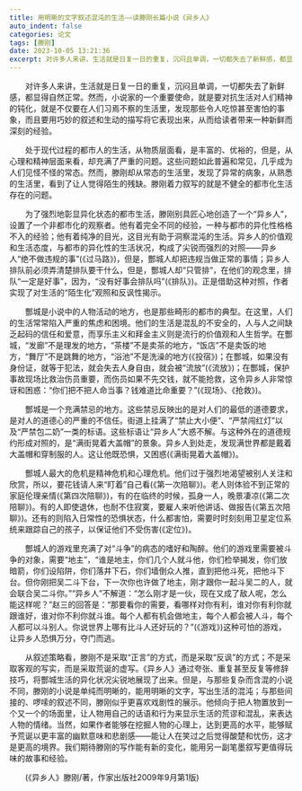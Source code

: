 ```yaml
---
title: 用明晰的文字叙述混沌的生活——读滕刚长篇小说《异乡人》
auto_indent: false
categories: 论文
tags: [滕刚]
date: 2023-10-05 13:21:36
excerpt: 对许多人来讲，生活就是日复一日的重复，沉闷且单调，一切都失去了新鲜感，都显得自然正常。然而，小说家的一个重要使命，就是要对抗生活对人们精神的钝化，就是不仅要在人们习焉不察的生活里，发现那些令人吃惊甚至害怕的事象，而且要用巧妙的叙述和生动的描写将它表现出来，从而给读者带来一种新鲜而深刻的经验。
---
```

　　对许多人来讲，生活就是日复一日的重复，沉闷且单调，一切都失去了新鲜感，都显得自然正常。然而，小说家的一个重要使命，就是要对抗生活对人们精神的钝化，就是不仅要在人们习焉不察的生活里，发现那些令人吃惊甚至害怕的事象，而且要用巧妙的叙述和生动的描写将它表现出来，从而给读者带来一种新鲜而深刻的经验。

　　处于现代过程的都市人的生活，从物质层面看，是丰富的、优裕的，但是，从心理和精神层面来看，却充满了严重的问题。这些问题如此普遍和常见，几乎成为人们见怪不怪的常态。然而，滕刚却从常态的生活里，发现了异常的病象，从熟悉的生活里，看到了让人觉得陌生的残缺。滕刚着力叙写的就是不健全的都市化生活存在的问题。

　　为了强烈地彰显异化状态的都市生活，滕刚别具匠心地创造了一个“异乡人”，设置了一个非都市化的观察者。他有着完全不同的经验，一种与都市的异化性格格不入的经验；他有着纯净的目光，这目光有助于洞察混沌的生活。异乡人的价值观和生活态度，与都市的异化性的生活状况，构成了尖锐而强烈的对照——异乡人“绝不做违规的事”(《过马路》)，但是，酆城人却把违规当做正常的事情；异乡人排队前必须弄清楚排队要干什么，但是，酆城人却“只管排”，在他们的观念里，排队“一定是好事”，因为，“没有好事会排队吗”(《排队》)。正是借助这种对照，作者实现了对生活的“陌生化”观照和反讽性揭示。

　　酆城是小说中的人物活动的地方，也是那些畸形的都市的典型。在这里，人们的生活常常陷入严重的焦虑和困境。他们的生活是混乱的不安全的，人与人之间缺乏起码的信任和爱意，而享乐主义和拜金主义则是流行的价值观和人生哲学。在酆城，“发廊”不是理发的地方，“茶楼”不是卖茶的地方，“饭店”不是卖饭的地方，“舞厅”不是跳舞的地方，“浴池”不是洗澡的地方(《投宿》)；在酆城，如果没有身份证，就等于犯法，就会失去人身自由，就会被“流放”(《流放》)；在酆城，保护事故现场比救治伤员重要，而伤员如果不先交钱，就不能抢救，这令异乡人非常惊讶和困惑：“你们把不把人命当事？钱难道比命重要？”(《现场》、《抢救》)。

　　酆城是一个充满禁忌的地方。这些禁忌反映出的是对人们的最低的道德要求，是对人的道德心的严重的不信任。街道上挂满了“禁止大小便”、“严禁闯红灯”以及“严禁包二奶”一类的标语。这些标语让“异乡人”大惑不解。与这种外在的道德规约形成对照的，是“满街晃着大盖帽”的景象。异乡人到处走，发现满世界都是戴着大盖帽和穿制服的人。这让他既恐惧，又困惑(《满街晃着大盖帽》)。

　　酆城人最大的危机是精神危机和心理危机。他们过于强烈地渴望被别人关注和欣赏，所以，要花钱请人来“盯着”自己看(《第一次陪聊》)。老人则体验不到正常的家庭伦理亲情(《第四次陪聊》)，有的在临终的时候，孤身一人，晚景凄凉(《第二次陪聊》)。有的人即使退休，也耐不住寂寞，要雇人来听他讲话、做报告(《第五次陪聊》)。还有的则陷入日常性的恐惧状态，什么都害怕，需要时时刻刻用卫星定位系统来跟踪自己的孩子，以保证他们不受伤害(《定位》)。

　　酆城人的游戏里充满了对“斗争”的病态的嗜好和陶醉。他们的游戏里需要被斗争的对象，需要“地主”，“谁是地主，你们几个人就斗他，你们检举揭发，你们放暗箭，你们设陷阱，你们落井下石，你们墙倒众人推，直到把他斗死，把他斗下台。但你刚把吴二斗下台，下一次你也许做了地主，刚才跟你一起斗吴二的人，就会联合吴二斗你。”“异乡人”不解道：“怎么刚才是一伙，现在又成了敌人呢，怎么能这样呢？”赵三的回答是：“那要看你的需要，看哪样对你有利，谁对你有利你就跟谁好，谁对你不利你就斗谁。每个人都有机会做地主，每个人都会被人斗，每个人都可以斗别人。你说世界上哪有比斗人还好玩的？”(《游戏》)这种可怕的游戏，让异乡人恐惧万分，夺门而逃。

　　从叙述策略看，滕刚不是采取“正言”的方式，而是采取“反讽”的方式；不是采取客观的写实，而是采取荒诞的虚写。《异乡人》通过夸张、重复甚至反复等修辞技巧，将酆城生活的异化状况尖锐地展现了出来。但是，与那些复杂而含混的小说不同，滕刚的小说是单纯而明晰的，能用明晰的文字，写出生活的混沌；与那些间接的、啰嗦的叙述不同，滕刚似乎更喜欢戏剧性的展示。他倾向于把人物置放到一个又一个的场面里，让人物用自己的话语和行为来显示生活的荒谬和混乱，来表达人物的情绪。当然，如果作者能够在挖掘人物的心理上，达到更高的水平，能够赋予荒诞以更丰富的幽默意味和悲剧感——能让人在笑过之后觉得酸楚和忧伤，这才是更高的境界。我们期待滕刚的写作能有新的变化，能用另一副笔墨叙写更值得玩味的故事和经验。

　　(《异乡人》滕刚/著，作家出版社2009年9月第1版)
